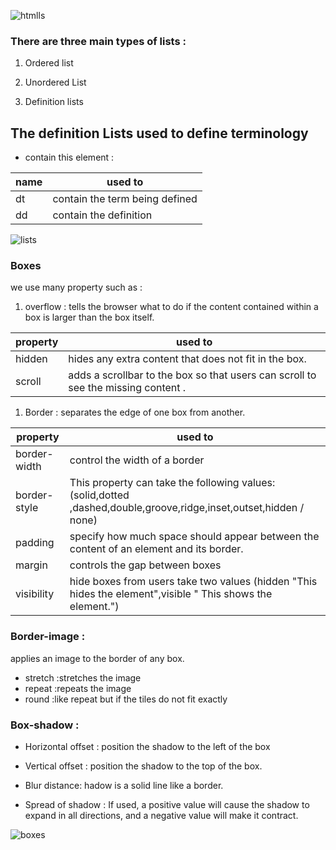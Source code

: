  
 ![htmlls](https://wuschools.com/wp-content/uploads/2020/02/list-in-html.jpg)

### There are three main types of lists :

1. Ordered list

1. Unordered List 

1.  Definition lists 


## The definition Lists used to define terminology

*  contain this element :

| name  | used to  |
| ------------- | ------------- |
| dt  |  contain the term being defined  |
| dd  | contain the definition           |

![lists](https://media.gcflearnfree.org/content/5e46ef60397c182fec255f32_02_14_2020/lists.png)


### Boxes

we use many property such as :

1. overflow : tells the browser what to do if the content contained within a box is larger than the box itself.

| property  | used to  |
| ------------- | ------------- |
| hidden  | hides any extra content that does not fit in the box.  |
| scroll | adds a scrollbar to the box so that users can scroll to see the missing content .|

1. Border : separates the edge of one box  from another.

| property  | used to  |
| ------------- | ------------- |
| border-width  |  control the width of a border    |
| border-style   |This property can take the following values: (solid,dotted ,dashed,double,groove,ridge,inset,outset,hidden / none)   |
| padding      | specify how much space should appear between the content of an element and its border.     |
| margin       |  controls  the gap between boxes|
| visibility   |  hide boxes from users take two values (hidden "This hides the element",visible  " This shows the element.") |



### Border-image :

applies an image to the border of any box.

* stretch :stretches the image
* repeat :repeats the image
* round :like repeat but if the tiles do not fit exactly


### Box-shadow :

* Horizontal offset :
 position the shadow to the left of the box


* Vertical offset :
 position the shadow to the top of the box.

* Blur distance:
hadow is a solid line like a border.

* Spread of shadow :
If used, a positive value will cause the shadow to expand in all directions, and a negative value will make it contract.
 

 ![boxes](https://hackernoon.com/hn-images/1*2jZwpWH9XO_QllhEpyGqMA.png)

 



 









